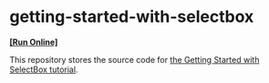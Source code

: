 # getting-started-with-selectbox
<!-- run online -->
**[[Run Online]](https://codecentral.devexpress.com/278103009/)**
<!-- run online end -->

This repository stores the source code for [the Getting Started with SelectBox tutorial](https://js.devexpress.com/Documentation/Guide/Widgets/SelectBox/Getting_Started_with_SelectBox/).
